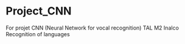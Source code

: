 # Project_CNN
For projet CNN (Neural Network for vocal recognition) TAL M2 Inalco 
Recognition of languages
